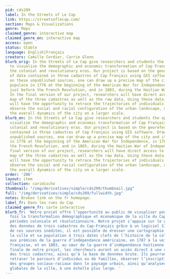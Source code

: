 ```yaml
---
pid: cds209
label: In the Streets of Le Cap
link: https://streetsoflecap.com/
section: Maps & Visualizations
genre: Maps
claimed_genre: interactive map
claimed_genre_en: interactive map
access: open
status: Stable
language: English|Français
creators: Camille Cordier, Carrie Glenn
blurb_orig: In the Streets of Le Cap give researchers and students the opportunity
  to visualize the demographic and economic transformation of Cap Français between
  the colonial and revolutionary eras. Our project is based on the georeferencing
  of data contained in three cadastres of Cap Français using GIS software. Drawing
  on these unpublished sources, one can draw up a precise map of the city and its
  populace in 1776 at the beginning of the American War for Independence, in 1787
  just before the French Revolution, and in 1803, during the Haitian War of Independence.
  In the final version of our project, researchers will have direct access to an interactive
  map of the three cadastres as well as the raw data. Using these data, researchers
  will have the opportunity to retrace the trajectories of individuals and families,
  observe the social and racial configuration of the urban landscape, as well as analyze
  the overall dynamics of the city on a larger scale.
blurb_en: In the Streets of Le Cap give researchers and students the opportunity to
  visualize the demographic and economic transformation of Cap Français between the
  colonial and revolutionary eras. Our project is based on the georeferencing of data
  contained in three cadastres of Cap Français using GIS software. Drawing on these
  unpublished sources, one can draw up a precise map of the city and its populace
  in 1776 at the beginning of the American War for Independence, in 1787 just before
  the French Revolution, and in 1803, during the Haitian War of Independence. In the
  final version of our project, researchers will have direct access to an interactive
  map of the three cadastres as well as the raw data. Using these data, researchers
  will have the opportunity to retrace the trajectories of individuals and families,
  observe the social and racial configuration of the urban landscape, as well as analyze
  the overall dynamics of the city on a larger scale.
order: '206'
layout: item
collection: caridischo
thumbnail: "/img/derivatives/simple/cds209/thumbnail.jpg"
full: "/img/derivatives/simple/cds209/fullwidth.jpg"
notes: Broken link on the fr homepage.
label_fr: Dans les rues du Cap
claimed_genre_fr: carte interactive
blurb_fr: 'Notre projet offre l’opportunité au public de visualiser pour la première
  fois la transformation démographique et économique de la ville du Cap entre les
  périodes coloniale et révolutionnaire. Notre projet s’appuie sur le géoréférencement
  des données de trois cadastres du Cap-Français grâce à un logiciel SIG. A partir
  de ces sources inédites, il est possible de dresser une cartographie précise de
  la ville et sa population à trois dates clefs de l’histoire de la colonie, en 1776
  aux prémices de la guerre d’indépendance américaine, en 1787 à la veille de la Révolution
  française, et en 1803, au cœur de la guerre d’indépendance haïtienne. Dans la version
  finale de notre projet, les chercheurs auront un accès direct à une carte interactive
  des trois cadastres, ainsi qu’à la base de données brute. Ils pourront à la fois
  retracer le parcours d’individus ou de familles, observer l’inscription différenciée
  des groupes sociaux-raciaux dans le paysage urbain, ainsi qu’analyser les dynamiques
  globales de la ville, à une échelle plus large. '
---
```

